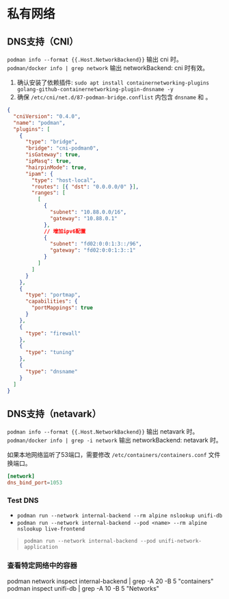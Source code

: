 # 私有网络

## DNS支持（CNI）

`podman info --format {{.Host.NetworkBackend}}` 输出 cni 时。
`podman/docker info | grep network` 输出 networkBackend: cni 时有效。

1. 确认安装了依赖插件: `sudo apt install containernetworking-plugins golang-github-containernetworking-plugin-dnsname -y`
2. 确保 `/etc/cni/net.d/87-podman-bridge.conflist` 内包含 `dnsname` 和  。

```json
{
  "cniVersion": "0.4.0",
  "name": "podman",
  "plugins": [
    {
      "type": "bridge",
      "bridge": "cni-podman0",
      "isGateway": true,
      "ipMasq": true,
      "hairpinMode": true,
      "ipam": { 
        "type": "host-local",
        "routes": [{ "dst": "0.0.0.0/0" }],
        "ranges": [
          [
            {
              "subnet": "10.88.0.0/16",
              "gateway": "10.88.0.1"
            },
            // 增加ipv6配置
            {
              "subnet": "fd02:0:0:1:3::/96",
              "gateway": "fd02:0:0:1:3::1"
            }
          ]
        ]
      }
    },
    {
      "type": "portmap",
      "capabilities": { 
        "portMappings": true
      }
    },
    {
      "type": "firewall"
    },
    { 
      "type": "tuning"
    },
    {
      "type": "dnsname"
    }
  ]
}
```

## DNS支持（netavark）

`podman info --format {{.Host.NetworkBackend}}` 输出 netavark 时。
`podman/docker info | grep -i network` 输出 networkBackend: netavark 时。


如果本地网络监听了53端口，需要修改 `/etc/containers/containers.conf` 文件换端口。

```conf
[network]
dns_bind_port=1053
```

### Test DNS

- `podman run --network internal-backend --rm alpine nslookup unifi-db`
- `podman run --network internal-backend --pod <name> --rm alpine nslookup live-frontend`

> `podman run --network internal-backend --pod unifi-network-application`

### 查看特定网络中的容器

podman network inspect internal-backend | grep -A 20 -B 5 "containers"
podman inspect unifi-db | grep -A 10 -B 5 "Networks"
